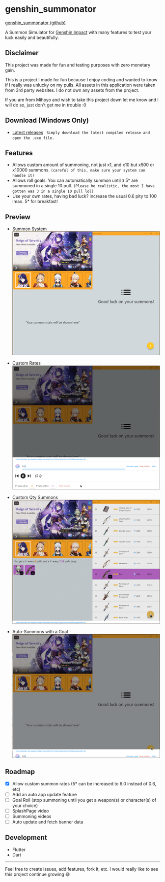 # genshin_summonator

[genshin_summonator (github)](https://github.com/fenchai23/genshin_summonator)

A Summon Simulator for [Genshin Impact](https://genshin.mihoyo.com/) with many features to test your luck easily and beautifully.

## Disclaimer

This project was made for fun and testing purposes with zero monetary gain.

This is a project I made for fun because I enjoy coding and wanted to know if I really was unlucky on my pulls.
All assets in this application were taken from 3rd party websites. I do not own any assets from the project.

If you are from Mihoyo and wish to take this project down let me know and I will do so, just don't get me in trouble :0

## Download (Windows Only)

- [Latest releases](https://github.com/fenchai23/genshin_summonator/releases)
  ` Simply download the latest compiled release and open the .exe file.`

## Features

- Allows custom amount of summoning, not just x1, and x10 but x500 or x10000 summons. `(careful of this, make sure your system can handle it)`
- Allows roll goals. You can automatically summon until `3` 5\* are summoned in a single 10 pull. `(Please be realistic, the most I have gotten was 3 in a single 10 pull lol)`
- Use your own rates, having bad luck? increase the usual 0.6 pity to 100 lmao. 5\* for breakfast!

## Preview

- Summon System
  ![Summon System](./readme_images/summon.gif)

- Custom Rates
  ![Custom Rates](./readme_images/custom_rates.gif)

- Custom Qty Summons
  ![Custom Qty Summons](./readme_images/custom_summon.gif)

- Auto-Summons with a Goal
  ![Auto-Summons with a goal](./readme_images/summon_with_goal.gif)

## Roadmap

- [x] Allow custom summon rates (5\* can be increased to 6.0 instead of 0.6, etc)
- [ ] Add an auto app update feature
- [ ] Goal Roll (stop summoning until you get a weapon(s) or character(s) of your choice)
- [ ] SplashPage video
- [ ] Summoning videos
- [ ] Auto update and fetch banner data

## Development

- Flutter
- Dart

---

Feel free to create issues, add features, fork it, etc. I would really like to see this project continue growing :smile:
